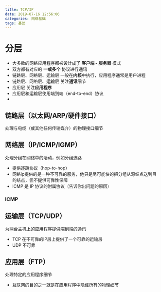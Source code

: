 ```yaml
---
title: TCP/IP
date: 2019-07-16 12:56:06
categories: 网络基础
tags: 基础
---
```

# 分层
- 大多数的网络应用程序都被设计成了 **客户端 - 服务器** 模式
- 双方都有对应的 **一或多个** 协议进行通讯
- 链路层、网络层、运输层 一般在**内核**中执行，应用程序通常是用户进程
- 链路层、网络层、运输层 关注**通讯**细节
- 应用层 关注**应用程序**
- 应用层和运输层使用端到端（end-to-end）协议
-

## 链路层（以太网/ARP/硬件接口）
处理与电缆（或其他任何传输媒介）的物理接口细节

## 网络层（IP/ICMP/IGMP）
处理分组在网络中的活动，例如分组选路
- 提供逐跳协议（hop-to-hop）
- 网络ip提供的是一种不可靠的服务，他只是尽可能快的把分组从源结点送到目的结点，但不提供可靠性保障
- ICMP 是 IP 协议的附属协议（告诉你出问题的原因）

### ICMP


## 运输层（TCP/UDP）
为两台主机上的应用程序提供端到端的通讯
- TCP 在不可靠的IP层上提供了一个可靠的运输层
- UDP 不可靠

## 应用层（FTP）
处理特定的应用程序细节
- 互联网的目的之一就是在应用程序中隐藏所有的物理细节



